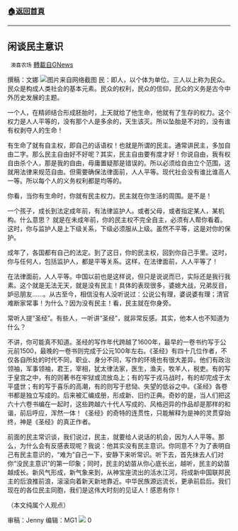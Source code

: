 ###  [:house:返回首頁](https://github.com/ourhimalayas/txt)
---

## 闲谈民主意识
` 澳喜农场` [轉載自GNews](https://gnews.org/zh-hans/957563/)

撰稿：文娜
![]()![](https://gnews.org/wp-content/uploads/2021/03/801.jpg)图片来自网络截图
民：即人，以个体为单位。三人以上称为民众。民众是构成人类社会的基本元素。民众的权利，民众的信仰，民众的义务是古今中外历史发展的主题。

一个人，在精卵结合形成胚胎时，上天就给了他生命，他就有了生存的权力。这个权力是人人平等的，没有那个人是多余的，天生该灭。所以坠胎是不对的，没有谁有权剥夺人的生命！

有生命了就有自主权，即自己的话语权！也就是所谓的民主。通常讲民主，多加自由二字。那么民主自由好不好呢？其实，民主自由要有度才好！你说自由，我有权自由杀个人，那是我的自由，毋庸置疑那是错误的。所以必须给自由立个范围，这就用法律来规范自由。但需要确保法律面前，人人平等。现代社会没有谁比谁高人一等。所以每个人的义务权利都是均等的。

你看，当你有生命时，你就有民主权力。民主就在你生活的周围。是不是！

一个孩子，成长到法定成年前，有法律监护人。或者父母，或者指定某人，某机构。什么意思？ 就是在未成年前，你的民主权不完全自主，必须有人帮你看着。这时，你与监护人是上下级关系，下级必须服从上级。虽然不平等，这是对你的保护。

成年了，各国都有自己的法定。到了这日，你的民主权，回到你自己手里。这时，你与任何人，包括监护人，都是平等关系。这样，在法律面前，人人平等了！

在法律面前，人人平等。中国以前也是这样说，但只是说说而已，实际还是我行我素。这个就是无法无天，就是没有民主！具体的表现很多，婆媳大战，兄弟反目，妒忌朋友……。从古至今，相信没有人没听说过：公说公有理，婆说婆有理；清官难断家常事！为什么？因为没有民主！看，民主就在你身旁。

常听人提“圣经”。有些人，一听讲“圣经”，就非常反感。其实，他本人也不知道为什么？

不讲，你可能真不知道。圣经的写作年代跨越了1600年，最早的一卷书约写于公元前1500，最晚的一卷书则完成于公元100年左右。《圣经》有四十几位作者，不仅各自所处的时代不同，职业、身分不同，写作的环境也有很大差异。他们有政治领袖，军事领袖，君王，宰相，犹太律法家，医生，渔夫，牧羊人，税吏。有的写于皇宫之中，有的则著书在牢狱或流放岛上；有的写于戎马战时，有的却完成于太平盛世；有的写于喜乐的高潮，有的则写于悲恸、失望的低谷之中。《圣经》各卷书都是独立写成的。后来被汇编成册，形成新、旧约正典。奇妙的是，当人们把这六十六卷书编在一起时，这些跨越六十代人写成的、风格迥异的作品却是那样的和谐，前后呼应，浑然一体！《圣经》的奇特的连贯性，只能解释为是神的灵贯穿始终，神是《圣经》的真正作者。

前面的民主常识谈，我们说过，民主，就要给人说话的机会，因为人人平等。那么，为什么会有反感表现呢？我说：他其实没有民主意识。你同意不？为了表明自己有民主意识的，“难为”自己一下，安静下来听常识。听下去，首先抹去人们对你“没民主意识”的第一印象；同时，民主的幼苗从你心底长出，越听，民主的幼苗越成长。新风气形成，新气象来到，从神宝座流出的活水江河，将成新中国联邦民主的后浪推前浪，滚滚向着新天新地靠近。中华民族源远流长，更承前启后。我们现在的各位民主同胞，我们是这伟大时刻的见证人！感恩有你！

（本文纯属个人观点）

审稿：Jenny 编辑：MG1
![]()![](https://gnews.org/wp-content/uploads/2021/03/澳喜图标2.jpg)
0
